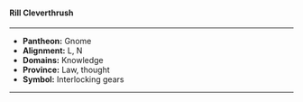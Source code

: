 #### Rill Cleverthrush
___

- **Pantheon:** Gnome
- **Alignment:** L, N
- **Domains:** Knowledge
- **Province:** Law, thought
- **Symbol:** Interlocking gears
___
